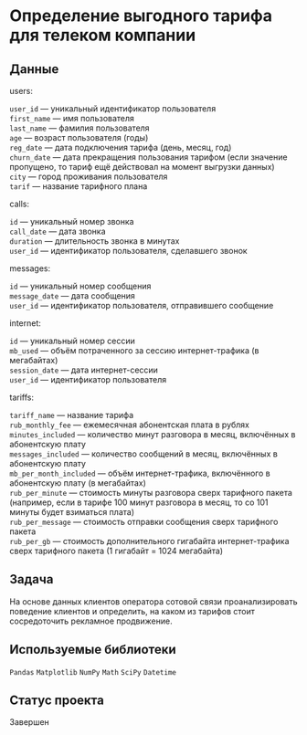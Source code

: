 # Определение выгодного тарифа для телеком компании

## Данные

users:

`user_id` — уникальный идентификатор пользователя\
`first_name` — имя пользователя\
`last_name` — фамилия пользователя\
`age` — возраст пользователя (годы)\
`reg_date` — дата подключения тарифа (день, месяц, год)\
`churn_date` — дата прекращения пользования тарифом (если значение пропущено, то тариф ещё действовал на момент выгрузки данных)\
`city` — город проживания пользователя\
`tarif` — название тарифного плана

calls:

`id` — уникальный номер звонка\
`call_date` — дата звонка\
`duration` — длительность звонка в минутах\
`user_id` — идентификатор пользователя, сделавшего звонок

messages:

`id` — уникальный номер сообщения\
`message_date` — дата сообщения\
`user_id` — идентификатор пользователя, отправившего сообщение

internet:

`id` — уникальный номер сессии\
`mb_used` — объём потраченного за сессию интернет-трафика (в мегабайтах)\
`session_date` — дата интернет-сессии\
`user_id` — идентификатор пользователя

tariffs:

`tariff_name` — название тарифа\
`rub_monthly_fee` — ежемесячная абонентская плата в рублях\
`minutes_included` — количество минут разговора в месяц, включённых в абонентскую плату\
`messages_included` — количество сообщений в месяц, включённых в абонентскую плату\
`mb_per_month_included` — объём интернет-трафика, включённого в абонентскую плату (в мегабайтах)\
`rub_per_minute` — стоимость минуты разговора сверх тарифного пакета (например, если в тарифе 100 минут разговора в месяц, то со 101 минуты будет взиматься плата)\
`rub_per_message` — стоимость отправки сообщения сверх тарифного пакета\
`rub_per_gb` — стоимость дополнительного гигабайта интернет-трафика сверх тарифного пакета (1 гигабайт = 1024 мегабайта)

## Задача

На основе данных клиентов оператора сотовой связи проанализировать поведение клиентов и определить, на каком из тарифов стоит сосредоточить рекламное продвижение.

## Используемые библиотеки

`Pandas` `Matplotlib` `NumPy` `Math` `SciPy` `Datetime`

## Статус проекта

Завершен
